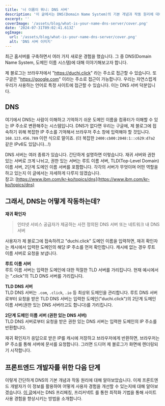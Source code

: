 ```yaml
---
title: '너 이름이 뭐니: DNS 서버'
description: '이 글에서는 DNS(Domain Name System)의 기본 개념과 작동 원리에 대해 간단히 설명합니다. 프론트엔드 개발자가 사용자 경험을 개선할 수 있는 최적화 방법도 확인할 수 있습니다.'
excerpt: ''
coverImage: '/assets/blog/what-is-your-name-dns-server/cover.png'
date: '2024-07-31T09:02:41.613Z'
ogImage:
  url: '/assets/blog/what-is-your-name-dns-server/cover.png'
  alt: 'DNS 서버 이미지'
---
```


최근 홈서버를 구축하면서 여러 가지 새로운 경험을 했습니다. 그 중 DNS(Domain Name System, 도메인 이름 시스템)에 대해 이야기해보고자 합니다.

제 블로그는 브라우저에서 "https://duchi.click" 라는 주소로 접근할 수 있습니다. 또 구글은 "https://google.com" 이라는 주소로 접근이 가능합니다. 우리는 자연스럽게 우리가 사용하는 언어로 특정 사이트에 접근할 수 있습니다. 이는 DNS 서버 덕분입니다.

## DNS

여기에서 DNS는 사람이 이해하고 기억하기 쉬운 도메인 이름을 컴퓨터가 이해할 수 있는 IP 주소로 변환해주는 시스템입니다. DNS가 없다면 우리는 구글에, 제 블로그에 접속하기 위해 복잡한 IP 주소를 기억해서 브라우저 주소 창에 입력해야 할 것입니다. `168.123.456.789` 이런 식으로 말이죠. (더 복잡한 `2400:cb00:2048:1::c629:d7a2` 같은 IPv6도 있답니다...!)

DNS 서버는 여러 종류가 있습니다. 간단하게 설명하면 이렇습니다. 재귀 서버와 권한 있는 서버로 크게 나뉘고, 권한 있는 서버는 루트 이름 서버, TLD(Top-Level Domain) 이름 서버, 2단계 도메인 이름 서버를 포함합니다. 각각의 서버가 무엇이며 어떤 역할을 하고 있는지 이 글에서는 자세하게 다루지 않겠습니다.  
참고: [https://www.ibm.com/kr-ko/topics/dns](https://www.ibm.com/kr-ko/topics/dns)

## 그래서, DNS는 어떻게 작동하는데?

**재귀 확인자**

> 인터넷 서비스 공급자가 제공하는 사전 정의된 DNS 서버 또는 네트워크 내 DNS 서버

사용자가 제 블로그에 접속하려고 "duchi.click" 도메인 이름을 입력하면, 재귀 확인자는 캐시에서 입력한 도메인의 해당 IP 주소를 먼저 확인합니다. 캐시에 없는 경우 루트 이름 서버로 요청을 보냅니다.

**루트 이름 서버**  
루트 이름 서버는 입력한 도메인에 대한 적절한 TLD 서버를 가리킵니다. 현재 예시에서는 ".click"의 TLD DNS 서버를 가리킵니다.

**TLD DNS 서버**  
TLD DNS 서버는 `.com`, `.click`, `.io` 등 최상위 도메인을 관리합니다. 루트 DNS 서버로부터 요청을 받은 TLD DNS 서버는 입력한 도메인("duchi.click")의 2단계 도메인 이름 서버(권한 있는 DNS 서버라고도 합니다)를 가리킵니다.

**2단계 도메인 이름 서버 (권한 있는 DNS 서버)**  
TLD DNS 서버로부터 요청을 받은 권한 있는 DNS 서버는 입력한 도메인의 IP 주소를 반환합니다.

재귀 확인자가 응답으로 받은 IP를 캐시에 저장하고 브라우저에게 반환하면, 브라우저는 IP 주소를 통해 서버에 문서를 요청합니다. 그러면 드디어 제 블로그가 화면에 렌더링되기 시작합니다.

## 프론트엔드 개발자를 위한 다음 단계

이렇게 간단하게 DNS의 기본 개념과 작동 원리에 대해 알아보았습니다. 이제 프론트엔드 개발자가 이 정보를 활용하여 어떻게 사용자 경험을 개선할 수 있는지에 대해 알아보겠습니다. [이 글](/blog)에서는 DNS 프리페칭, 프리커넥트 를 통한 최적화 기법을 통해 사이트 사용 경험을 향상시키는 방법을 소개합니다.
